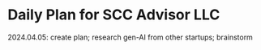 # Daily Plan for SCC Advisor LLC

2024.04.05:  create plan; research gen-AI from other startups; brainstorm
